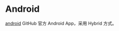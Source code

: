Android
=======

[android](https://github.com/Ju2ender/android)
GitHub 官方 Android App，采用 Hybrid 方式。
